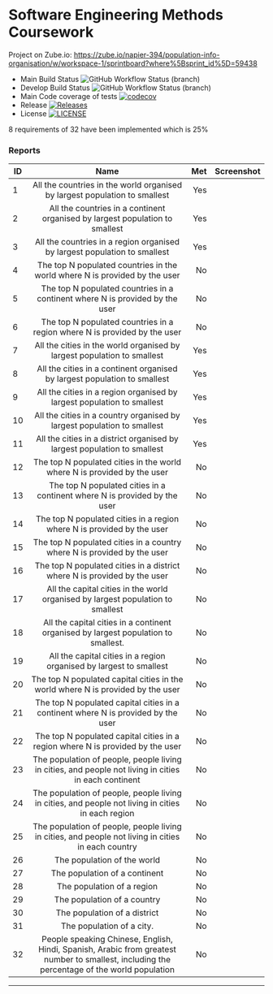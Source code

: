 # Software Engineering Methods Coursework

Project on Zube.io: https://zube.io/napier-394/population-info-organisation/w/workspace-1/sprintboard?where%5Bsprint_id%5D=59438
* Main Build Status ![GitHub Workflow Status (branch)](https://img.shields.io/github/actions/workflow/status/amymillar/SEMcoursework/main.yml?branch=main)
* Develop Build Status ![GitHub Workflow Status (branch)](https://img.shields.io/github/actions/workflow/status/amymillar/SEMcoursework/main.yml?branch=develop)
* Main Code coverage of tests [![codecov](https://codecov.io/gh/amymillar/SEMcoursework/branch/main/graph/badge.svg?token=HOUORAWU01)](https://codecov.io/gh/amymillar/SEMcoursework)
* Release [![Releases](https://img.shields.io/github/release/amymilar/SEMcoursework/all.svg?style=flat-square)](https://github.com/amymillar/SEMcoursework/releases)
* License [![LICENSE](https://img.shields.io/github/license/amymillar/SEMcoursework.svg?style=flat-square)](https://github.com/amymillar/SEMcoursework/blob/main/LICENSE)

8 requirements of 32 have been implemented which is 25%

### Reports

| ID  |                                                                    Name                                                                     | Met | Screenshot |
|-----|:-------------------------------------------------------------------------------------------------------------------------------------------:|----:|-----------:|
| 1   |                                 All the countries in the world organised by largest population to smallest                                  | Yes |            |
| 2   |                                All the countries in a continent organised by largest population to smallest                                 | Yes |            |
| 3   |                                  All the countries in a region organised by largest population to smallest                                  | Yes |            |
| 4   |                                 The top N populated countries in the world where N is provided by the user                                  |  No |            |
| 5   |                                The top N populated countries in a continent where N is provided by the user                                 |  No |            |
| 6   |                                  The top N populated countries in a region where N is provided by the user                                  |  No |            |
| 7   |                                   All the cities in the world organised by largest population to smallest                                   | Yes |            |
| 8   |                                  All the cities in a continent organised by largest population to smallest                                  | Yes |            |
| 9   |                                   All the cities in a region organised by largest population to smallest                                    | Yes |            |
| 10  |                                   All the cities in a country organised by largest population to smallest                                   | Yes |            |
| 11  |                                  All the cities in a district organised by largest population to smallest                                   | Yes |            |
| 12  |                                   The top N populated cities in the world where N is provided by the user                                   |  No |            |
| 13  |                                  The top N populated cities in a continent where N is provided by the user                                  |  No |            |
| 14  |                                   The top N populated cities in a region where N is provided by the user                                    |  No |            |
| 15  |                                   The top N populated cities in a country where N is provided by the user                                   |  No |            |
| 16  |                                  The top N populated cities in a district where N is provided by the user                                   |  No |            |
| 17  |                               All the capital cities in the world organised by largest population to smallest                               |  No |            |
| 18  |                             All the capital cities in a continent organised by largest population to smallest.                              |  No |            |
| 19  |                                     All the capital cities in a region organised by largest to smallest                                     |  No |            |
| 20  |                               The top N populated capital cities in the world where N is provided by the user                               |  No |            |
| 21  |                              The top N populated capital cities in a continent where N is provided by the user                              |  No |            |
| 22  |                               The top N populated capital cities in a region where N is provided by the user                                |  No |            |
| 23  |                    The population of people, people living in cities, and people not living in cities in each continent                     |  No |            |
| 24  |                      The population of people, people living in cities, and people not living in cities in each region                      |  No |            |
| 25  |                     The population of people, people living in cities, and people not living in cities in each country                      |  No |            |
| 26  |                                                         The population of the world                                                         |  No |            |
| 27  |                                                        The population of a continent                                                        |  No |            |
| 28  |                                                         The population of a region                                                          |  No |            |
| 29  |                                                         The population of a country                                                         |  No |            |
| 30  |                                                        The population of a district                                                         |  No |            |
| 31  |                                                          The population of a city.                                                          |  No |            |
| 32  | People speaking Chinese, English, Hindi, Spanish, Arabic from greatest number to smallest, including the percentage of the world population |  No |            |
---